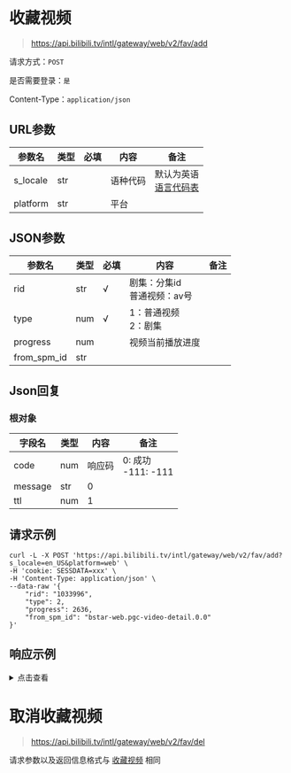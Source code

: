 # 收藏视频

> https://api.bilibili.tv/intl/gateway/web/v2/fav/add

请求方式：`POST`

是否需要登录：`是`

Content-Type：`application/json`

## URL参数

| 参数名      | 类型  | 必填  | 内容   | 备注                                |
|----------|-----|-----|------|-----------------------------------|
| s_locale | str |     | 语种代码 | 默认为英语<br/>[语言代码表](../language.md) |
| platform | str |     | 平台   |                                   |

## JSON参数

| 参数名         | 类型  | 必填  | 内容                   | 备注  |
|-------------|-----|-----|----------------------|-----|
| rid         | str | √   | 剧集：分集id<br/>普通视频：av号 |     |
| type        | num | √   | 1：普通视频<br/>2：剧集      |     |
| progress    | num |     | 视频当前播放进度             |     |
| from_spm_id | str |     |                      |     |

## Json回复

### 根对象

| 字段名     | 类型  | 内容   | 备注                   |
|---------|-----|------|----------------------|
| code    | num | 响应码  | 0: 成功<br/>-111: -111 |
| message | str | 0    |                      |
| ttl     | num | 1    |                      |

## 请求示例

```shell
curl -L -X POST 'https://api.bilibili.tv/intl/gateway/web/v2/fav/add?s_locale=en_US&platform=web' \
-H 'cookie: SESSDATA=xxx' \
-H 'Content-Type: application/json' \
--data-raw '{
    "rid": "1033996",
    "type": 2,
    "progress": 2636,
    "from_spm_id": "bstar-web.pgc-video-detail.0.0"
}'
```

## 响应示例

<details>
<summary>点击查看</summary>

```json
{
  "code": 0,
  "message": "0",
  "ttl": 1
}
```

</details>

# 取消收藏视频

> https://api.bilibili.tv/intl/gateway/web/v2/fav/del

请求参数以及返回信息格式与 [收藏视频](#收藏视频) 相同
